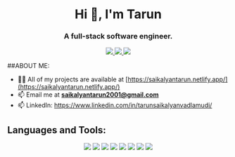 <div id="header" align="center">
  <h1>Hi 👋, I'm Tarun</h1>
  <h3>A full-stack software engineer.</h3>
  <a href="https://www.linkedin.com/in/tarunsaikalyanvadlamudi/" target="_blank">
    <img src="https://img.shields.io/static/v1?label=|&message=LINKEDIN&color=aaceb8&style=flat&logo=linkedin"/>
  </a>
  <a href="https://saikalyantarun.netlify.app/" target="_blank">
    <img src="https://img.shields.io/static/v1?label=|&message=WEBSITE&color=aaceb8&style=flat"/>
  </a>
  <a href="mailto:saikalyantarun2001@gmail.com" target="_blank">
    <img src="https://img.shields.io/static/v1?label=|&message=MAIL&color=aaceb8&style=flat&logo=gmail"/>
  </a>
</div>

##ABOUT ME:

- 👨‍💻 All of my projects are available at [https://saikalyantarun.netlify.app/](https://saikalyantarun.netlify.app/)
- 📫 Email me at **saikalyantarun2001@gmail.com**
- 📫 LinkedIn: https://www.linkedin.com/in/tarunsaikalyanvadlamudi/

## Languages and Tools:

<p align="center">
<img src="https://img.shields.io/static/v1?label=|&message=REACT.JS&color=aaceb8&style=flat&logo=react"/>
<img src="https://img.shields.io/static/v1?label=|&message=JAVASCRIPT&color=aaceb8&style=flat&logo=javascript"/>
<img src="https://img.shields.io/static/v1?label=|&message=NODEJS&color=aaceb8&style=flat&logo="/> 
<img src="https://img.shields.io/static/v1?label=|&message=MONGO-DB&color=aaceb8&style=flat&logo=mongodb"/>
<img src="https://img.shields.io/static/v1?label=|&message=EXPRESS&color=aaceb8&style=flat&logo=express"/>
<img src="https://img.shields.io/static/v1?label=|&message=HTML5&color=aaceb8&style=flat&logo=html5"/>
<img src="https://img.shields.io/static/v1?label=|&message=CSS3&color=aaceb8&style=flat&logo=css3"/> 
<img src="https://img.shields.io/static/v1?label=|&message=GIT&color=aaceb8&style=flat&logo=git"/> 

</p>

